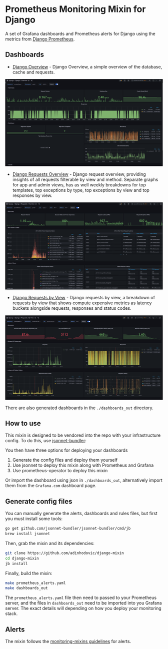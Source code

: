 # Prometheus Monitoring Mixin for Django

A set of Grafana dashboards and Prometheus alerts for Django using the metrics from [Django Prometheus](https://github.com/korfuri/django-prometheus).

## Dashboards

- [Django Overview](https://grafana.com/grafana/dashboards/17617-django-overview/) - Django Overview, a simple overview of the database, cache and requests.

![django-overview](images/django-overview.png)

- [Django Requests Overview](https://grafana.com/grafana/dashboards/17616-django-requests-overview/) - Django request overview, providing insights of all requests filterable by view and method. Separate graphs for app and admin views, has as well weekly breakdowns for top templates, top exceptions by type, top exceptions by view and top responses by view.

![django-requests-overview](images/django-requests-overview.png)

- [Django Requests by View](https://grafana.com/grafana/dashboards/17613-django-requests-by-view/) - Django requests by view, a breakdown of requests by view that shows compute expensive metrics as latency buckets alongside requests, responses and status codes.

![django-requests-by-view](images/django-requests-by-view.png)

There are also generated dashboards in the `./dashboards_out` directory.

## How to use

This mixin is designed to be vendored into the repo with your infrastructure config.
To do this, use [jsonnet-bundler](https://github.com/jsonnet-bundler/jsonnet-bundler):

You then have three options for deploying your dashboards

1. Generate the config files and deploy them yourself
2. Use jsonnet to deploy this mixin along with Prometheus and Grafana
3. Use prometheus-operator to deploy this mixin

Or import the dashboard using json in `./dashboards_out`, alternatively import them from the `Grafana.com` dashboard page.

## Generate config files

You can manually generate the alerts, dashboards and rules files, but first you
must install some tools:

```sh
go get github.com/jsonnet-bundler/jsonnet-bundler/cmd/jb
brew install jsonnet
```

Then, grab the mixin and its dependencies:

```sh
git clone https://github.com/adinhodovic/django-mixin
cd django-mixin
jb install
```

Finally, build the mixin:

```sh
make prometheus_alerts.yaml
make dashboards_out
```

The `prometheus_alerts.yaml` file then need to passed
to your Prometheus server, and the files in `dashboards_out` need to be imported
into you Grafana server. The exact details will depending on how you deploy your
monitoring stack.

## Alerts

The mixin follows the [monitoring-mixins guidelines](https://github.com/monitoring-mixins/docs#guidelines-for-alert-names-labels-and-annotations) for alerts.
